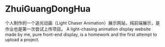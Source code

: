 # ZhuiGuangDongHua
个人制作的一个追光动画（Light Chaser Animation）展示网站，纯前端展示，是作业也是第一次尝试上传项目。
A light-chasing animation display website made by me, pure front-end display, is a homework and the first attempt to upload a project.
